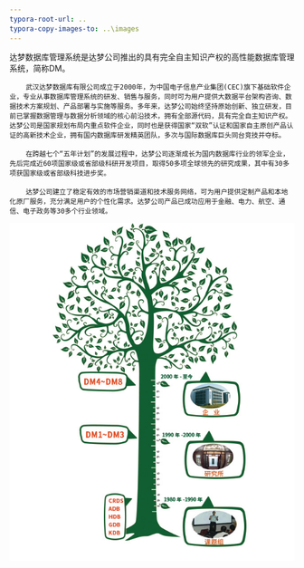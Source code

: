 ```yaml
---
typora-root-url: ..
typora-copy-images-to: ..\images
---
```


达梦数据库管理系统是达梦公司推出的具有完全自主知识产权的高性能数据库管理系统，简称DM。

		武汉达梦数据库有限公司成立于2000年，为中国电子信息产业集团(CEC)旗下基础软件企业，专业从事数据库管理系统的研发、销售与服务，同时可为用户提供大数据平台架构咨询、数据技术方案规划、产品部署与实施等服务。多年来，达梦公司始终坚持原始创新、独立研发，目前已掌握数据管理与数据分析领域的核心前沿技术，拥有全部源代码，具有完全自主知识产权。达梦公司是国家规划布局内重点软件企业，同时也是获得国家“双软”认证和国家自主原创产品认证的高新技术企业，拥有国内数据库研发精英团队，多次与国际数据库巨头同台竞技并夺标。
	
		在跨越七个“五年计划”的发展过程中，达梦公司逐渐成长为国内数据库行业的领军企业，先后完成近60项国家级或省部级科研开发项目，取得50多项全球领先的研究成果，其中有30多项获国家级或省部级科技进步奖。
	
		达梦公司建立了稳定有效的市场营销渠道和技术服务网络，可为用户提供定制产品和本地化原厂服务，充分满足用户的个性化需求。达梦公司产品已成功应用于金融、电力、航空、通信、电子政务等30多个行业领域。



![DMDB发展树](/images/DMDB发展树.jpg)